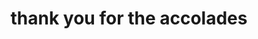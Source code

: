 ---
title: "thank you for the accolades"
related:
  - _fragments/i-have-decided-to-become-a-world-famous-artist.md
tags:
  - Fragment
---